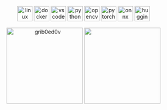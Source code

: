 <p align="center">
<img src="https://www.vectorlogo.zone/logos/linux/linux-icon.svg" alt="linux" width="40" height="40"/>
<img src="https://www.vectorlogo.zone/logos/docker/docker-icon.svg" alt="docker" width="40" height="40"/> 
<img src="https://upload.wikimedia.org/wikipedia/commons/9/9a/Visual_Studio_Code_1.35_icon.svg" alt="vscode" width="40" height="40"/> 
<img src="https://www.vectorlogo.zone/logos/python/python-icon.svg" alt="python" width="40" height="40"/>  
<img src="https://www.vectorlogo.zone/logos/opencv/opencv-icon.svg" alt="opencv" width="40" height="40"/> 
<img src="https://www.vectorlogo.zone/logos/pytorch/pytorch-icon.svg" alt="pytorch" width="40" height="40"/> 
<img src="https://www.vectorlogo.zone/logos/onnxai/onnxai-icon.svg" alt="onnx" width="40" height="40"/>  
<img src="https://huggingface.co/datasets/huggingface/brand-assets/resolve/main/hf-logo.svg" alt="huggingface" width="40" height="40"/>
</p>

<p align="center">
<img height="200px" src="https://github-readme-stats.vercel.app/api?username=grib0ed0v&show_icons=true&hide_border=true&hide_title=true" alt="grib0ed0v" />
<img height="200px" src="https://github-readme-stats.vercel.app/api/top-langs/?username=grib0ed0v&title_color=81A1C1&bg_color=ffffff" />
</p>
<!--
**grib0ed0v/grib0ed0v** is a ✨ _special_ ✨ repository because its `README.md` (this file) appears on your GitHub profile.

Here are some ideas to get you started:

- 🔭 I’m currently working on ...
- 🌱 I’m currently learning ...
- 👯 I’m looking to collaborate on ...
- 🤔 I’m looking for help with ...
- 💬 Ask me about ...
- 📫 How to reach me: ...
- 😄 Pronouns: ...
- ⚡ Fun fact: ...
-->
